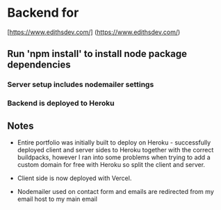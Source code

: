 # Backend for

[https://www.edithsdev.com/] (https://www.edithsdev.com/)

## Run 'npm install' to install node package dependencies

### Server setup includes nodemailer settings

### Backend is deployed to Heroku

## Notes

- Entire portfolio was initially built to deploy on Heroku - successfully deployed client and server sides to Heroku together with the correct buildpacks, however I ran into some problems when trying to add a custom domain for free with Heroku so split the client and server.

- Client side is now deployed with Vercel.

- Nodemailer used on contact form and emails are redirected from my email host to my main email
